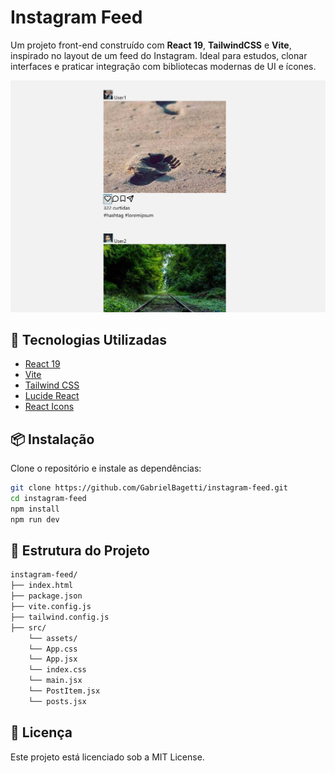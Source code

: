 # Instagram Feed

Um projeto front-end construído com **React 19**, **TailwindCSS** e **Vite**, inspirado no layout de um feed do Instagram. Ideal para estudos, clonar interfaces e praticar integração com bibliotecas modernas de UI e ícones.

<img src="preview-insta.png" alt="Project preview screenshot">

## 🚀 Tecnologias Utilizadas

- [React 19](https://react.dev/)
- [Vite](https://vitejs.dev/)
- [Tailwind CSS](https://tailwindcss.com/)
- [Lucide React](https://lucide.dev/)
- [React Icons](https://react-icons.github.io/react-icons/)

## 📦 Instalação

Clone o repositório e instale as dependências:

```bash
git clone https://github.com/GabrielBagetti/instagram-feed.git
cd instagram-feed
npm install
npm run dev
```


## 📁 Estrutura do Projeto
```bash
instagram-feed/
├── index.html
├── package.json
├── vite.config.js
├── tailwind.config.js
├── src/
    └── assets/
    └── App.css
    └── App.jsx
    └── index.css
    └── main.jsx
    └── PostItem.jsx
    └── posts.jsx
```

## 📄 Licença
Este projeto está licenciado sob a MIT License.
